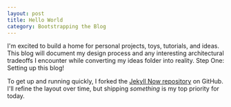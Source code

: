 ```yaml
---
layout: post
title: Hello World
category: Bootstrapping the Blog
---
```


I'm excited to build a home for personal projects, toys, tutorials, and ideas.  This blog will document my design process and any interesting architectural tradeoffs I encounter while converting my ideas folder into reality.  Step One: Setting up this blog!

To get up and running quickly, I forked the [Jekyll Now repository](https://github.com/barryclark/jekyll-now) on GitHub.  I'll refine the layout over time, but shipping _something_ is my top priority for today.